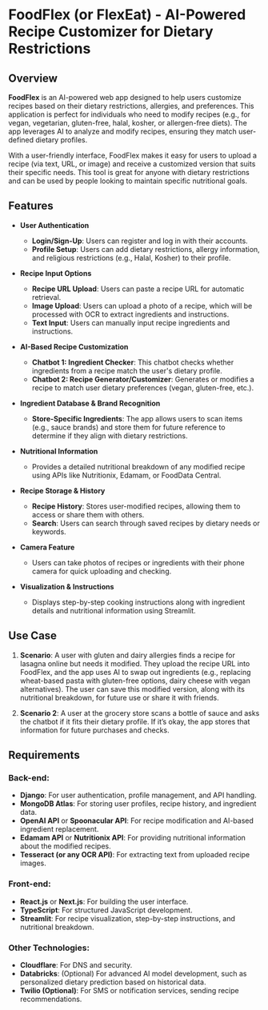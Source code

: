 # FoodFlex (or FlexEat) - AI-Powered Recipe Customizer for Dietary Restrictions

## Overview

**FoodFlex** is an AI-powered web app designed to help users customize recipes based on their dietary restrictions, allergies, and preferences. This application is perfect for individuals who need to modify recipes (e.g., for vegan, vegetarian, gluten-free, halal, kosher, or allergen-free diets). The app leverages AI to analyze and modify recipes, ensuring they match user-defined dietary profiles.

With a user-friendly interface, FoodFlex makes it easy for users to upload a recipe (via text, URL, or image) and receive a customized version that suits their specific needs. This tool is great for anyone with dietary restrictions and can be used by people looking to maintain specific nutritional goals.

## Features

- **User Authentication**
  - **Login/Sign-Up**: Users can register and log in with their accounts.
  - **Profile Setup**: Users can add dietary restrictions, allergy information, and religious restrictions (e.g., Halal, Kosher) to their profile.
  
- **Recipe Input Options**
  - **Recipe URL Upload**: Users can paste a recipe URL for automatic retrieval.
  - **Image Upload**: Users can upload a photo of a recipe, which will be processed with OCR to extract ingredients and instructions.
  - **Text Input**: Users can manually input recipe ingredients and instructions.

- **AI-Based Recipe Customization**
  - **Chatbot 1: Ingredient Checker**: This chatbot checks whether ingredients from a recipe match the user's dietary profile.
  - **Chatbot 2: Recipe Generator/Customizer**: Generates or modifies a recipe to match user dietary preferences (vegan, gluten-free, etc.).
  
- **Ingredient Database & Brand Recognition**
  - **Store-Specific Ingredients**: The app allows users to scan items (e.g., sauce brands) and store them for future reference to determine if they align with dietary restrictions.
  
- **Nutritional Information**
  - Provides a detailed nutritional breakdown of any modified recipe using APIs like Nutritionix, Edamam, or FoodData Central.

- **Recipe Storage & History**
  - **Recipe History**: Stores user-modified recipes, allowing them to access or share them with others.
  - **Search**: Users can search through saved recipes by dietary needs or keywords.

- **Camera Feature**
  - Users can take photos of recipes or ingredients with their phone camera for quick uploading and checking.

- **Visualization & Instructions**
  - Displays step-by-step cooking instructions along with ingredient details and nutritional information using Streamlit.

## Use Case

1. **Scenario**: A user with gluten and dairy allergies finds a recipe for lasagna online but needs it modified. They upload the recipe URL into FoodFlex, and the app uses AI to swap out ingredients (e.g., replacing wheat-based pasta with gluten-free options, dairy cheese with vegan alternatives). The user can save this modified version, along with its nutritional breakdown, for future use or share it with friends.

2. **Scenario 2**: A user at the grocery store scans a bottle of sauce and asks the chatbot if it fits their dietary profile. If it’s okay, the app stores that information for future purchases and checks.

## Requirements

### Back-end:
- **Django**: For user authentication, profile management, and API handling.
- **MongoDB Atlas**: For storing user profiles, recipe history, and ingredient data.
- **OpenAI API** or **Spoonacular API**: For recipe modification and AI-based ingredient replacement.
- **Edamam API** or **Nutritionix API**: For providing nutritional information about the modified recipes.
- **Tesseract (or any OCR API)**: For extracting text from uploaded recipe images.

### Front-end:
- **React.js** or **Next.js**: For building the user interface.
- **TypeScript**: For structured JavaScript development.
- **Streamlit**: For recipe visualization, step-by-step instructions, and nutritional breakdown.

### Other Technologies:
- **Cloudflare**: For DNS and security.
- **Databricks**: (Optional) For advanced AI model development, such as personalized dietary prediction based on historical data.
- **Twilio (Optional)**: For SMS or notification services, sending recipe recommendations.
